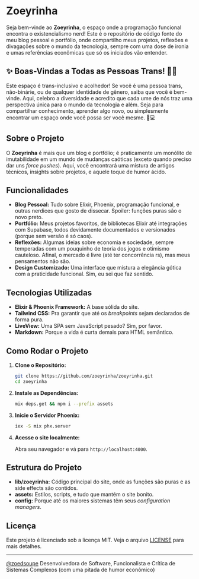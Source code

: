 # Zoeyrinha

Seja bem-vinde ao **Zoeyrinha**, o espaço onde a programação funcional encontra o existencialismo nerd! Este é o repositório de código fonte do meu blog pessoal e portfólio, onde compartilho meus projetos, reflexões e divagações sobre o mundo da tecnologia, sempre com uma dose de ironia e umas referências econômicas que só os iniciados vão entender.

## ✨ Boas-Vindas a Todas as Pessoas Trans! 🏳️‍⚧️

Este espaço é trans-inclusivo e acolhedor! Se você é uma pessoa trans, não-binárie, ou de qualquer identidade de gênero, saiba que você é bem-vinde. Aqui, celebro a diversidade e acredito que cada ume de nós traz uma perspectiva única para o mundo da tecnologia e além. Seja para compartilhar conhecimento, aprender algo novo, ou simplesmente encontrar um espaço onde você possa ser você mesme. 🌈💻

## Sobre o Projeto

O **Zoeyrinha** é mais que um blog e portfólio; é praticamente um monólito de imutabilidade em um mundo de mudanças caóticas (exceto quando preciso dar uns _force pushes_). Aqui, você encontrará uma mistura de artigos técnicos, insights sobre projetos, e aquele toque de humor ácido.


## Funcionalidades

- **Blog Pessoal:** Tudo sobre Elixir, Phoenix, programação funcional, e outras nerdices que gosto de dissecar. Spoiler: funções puras são o novo preto.
- **Portfólio:** Meus projetos favoritos, de bibliotecas Elixir até integrações com Supabase, todos devidamente documentados e versionados (porque sem versão é só caos).
- **Reflexões:** Algumas ideias sobre economia e sociedade, sempre temperadas com um pouquinho de teoria dos jogos e otimismo cauteloso. Afinal, o mercado é livre (até ter concorrência rs), mas meus pensamentos não são.
- **Design Customizado:** Uma interface que mistura a elegância gótica com a praticidade funcional. Sim, eu sei que faz sentido.

## Tecnologias Utilizadas

- **Elixir & Phoenix Framework:** A base sólida do site.
- **Tailwind CSS:** Pra garantir que até os _breakpoints_ sejam declarados de forma pura.
- **LiveView:** Uma SPA sem JavaScript pesado? Sim, por favor.
- **Markdown:** Porque a vida é curta demais para HTML semântico.

## Como Rodar o Projeto

1. **Clone o Repositório:**

   ```sh
   git clone https://github.com/zoeyrinha/zoeyrinha.git
   cd zoeyrinha
   ```

2. **Instale as Dependências:**

   ```sh
   mix deps.get && npm i --prefix assets
   ```

3. **Inicie o Servidor Phoenix:**

   ```sh
   iex -S mix phx.server
   ```

4. **Acesse o site localmente:**

   Abra seu navegador e vá para `http://localhost:4000`.

## Estrutura do Projeto

- **lib/zoeyrinha:** Código principal do site, onde as funções são puras e as side effects são contidos.
- **assets:** Estilos, scripts, e tudo que mantém o site bonito.
- **config:** Porque até os maiores sistemas têm seus _configuration managers_.

## Licença

Este projeto é licenciado sob a licença MIT. Veja o arquivo [LICENSE](./LICENSE) para mais detalhes.

---

[@zoedsoupe](mailto:zoey.spessanha@zeetech.io)
Desenvolvedora de Software, Funcionalista e Crítica de Sistemas Complexos (com uma pitada de humor econômico)
